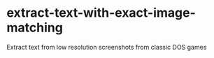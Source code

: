 # extract-text-with-exact-image-matching
Extract text from low resolution screenshots from classic  DOS games

